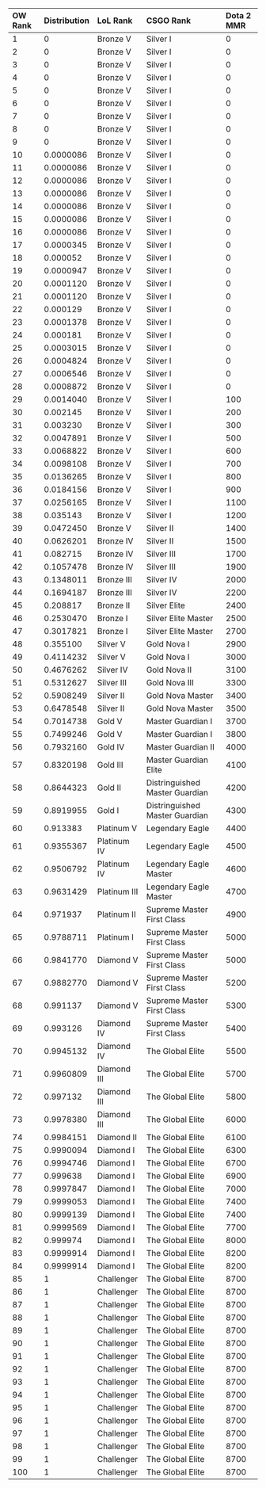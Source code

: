 | OW Rank | Distribution | LoL Rank | CSGO Rank | Dota 2 MMR |
| :------ | :----------- | :------- | :-------- | :--------- |
| 1 | 0 | Bronze V | Silver I | 0 |
| 2 | 0 | Bronze V | Silver I | 0 |
| 3 | 0 | Bronze V | Silver I | 0 |
| 4 | 0 | Bronze V | Silver I | 0 |
| 5 | 0 | Bronze V | Silver I | 0 |
| 6 | 0 | Bronze V | Silver I | 0 |
| 7 | 0 | Bronze V | Silver I | 0 |
| 8 | 0 | Bronze V | Silver I | 0 |
| 9 | 0 | Bronze V | Silver I | 0 |
| 10 | 0.0000086 | Bronze V | Silver I | 0 |
| 11 | 0.0000086 | Bronze V | Silver I | 0 |
| 12 | 0.0000086 | Bronze V | Silver I | 0 |
| 13 | 0.0000086 | Bronze V | Silver I | 0 |
| 14 | 0.0000086 | Bronze V | Silver I | 0 |
| 15 | 0.0000086 | Bronze V | Silver I | 0 |
| 16 | 0.0000086 | Bronze V | Silver I | 0 |
| 17 | 0.0000345 | Bronze V | Silver I | 0 |
| 18 | 0.000052 | Bronze V | Silver I | 0 |
| 19 | 0.0000947 | Bronze V | Silver I | 0 |
| 20 | 0.0001120 | Bronze V | Silver I | 0 |
| 21 | 0.0001120 | Bronze V | Silver I | 0 |
| 22 | 0.000129 | Bronze V | Silver I | 0 |
| 23 | 0.0001378 | Bronze V | Silver I | 0 |
| 24 | 0.000181 | Bronze V | Silver I | 0 |
| 25 | 0.0003015 | Bronze V | Silver I | 0 |
| 26 | 0.0004824 | Bronze V | Silver I | 0 |
| 27 | 0.0006546 | Bronze V | Silver I | 0 |
| 28 | 0.0008872 | Bronze V | Silver I | 0 |
| 29 | 0.0014040 | Bronze V | Silver I | 100 |
| 30 | 0.002145 | Bronze V | Silver I | 200 |
| 31 | 0.003230 | Bronze V | Silver I | 300 |
| 32 | 0.0047891 | Bronze V | Silver I | 500 |
| 33 | 0.0068822 | Bronze V | Silver I | 600 |
| 34 | 0.0098108 | Bronze V | Silver I | 700 |
| 35 | 0.0136265 | Bronze V | Silver I | 800 |
| 36 | 0.0184156 | Bronze V | Silver I | 900 |
| 37 | 0.0256165 | Bronze V | Silver I | 1100 |
| 38 | 0.035143 | Bronze V | Silver I | 1200 |
| 39 | 0.0472450 | Bronze V | Silver II | 1400 |
| 40 | 0.0626201 | Bronze IV | Silver II | 1500 |
| 41 | 0.082715 | Bronze IV | Silver III | 1700 |
| 42 | 0.1057478 | Bronze IV | Silver III | 1900 |
| 43 | 0.1348011 | Bronze III | Silver IV | 2000 |
| 44 | 0.1694187 | Bronze III | Silver IV | 2200 |
| 45 | 0.208817 | Bronze II | Silver Elite | 2400 |
| 46 | 0.2530470 | Bronze I | Silver Elite Master | 2500 |
| 47 | 0.3017821 | Bronze I | Silver Elite Master | 2700 |
| 48 | 0.355100 | Silver V | Gold Nova I | 2900 |
| 49 | 0.4114232 | Silver V | Gold Nova I | 3000 |
| 50 | 0.4676262 | Silver IV | Gold Nova II | 3100 |
| 51 | 0.5312627 | Silver III | Gold Nova III | 3300 |
| 52 | 0.5908249 | Silver II | Gold Nova Master | 3400 |
| 53 | 0.6478548 | Silver II | Gold Nova Master | 3500 |
| 54 | 0.7014738 | Gold V | Master Guardian I | 3700 |
| 55 | 0.7499246 | Gold V | Master Guardian I | 3800 |
| 56 | 0.7932160 | Gold IV | Master Guardian II | 4000 |
| 57 | 0.8320198 | Gold III | Master Guardian Elite | 4100 |
| 58 | 0.8644323 | Gold II | Distringuished Master Guardian | 4200 |
| 59 | 0.8919955 | Gold I | Distringuished Master Guardian | 4300 |
| 60 | 0.913383 | Platinum V | Legendary Eagle | 4400 |
| 61 | 0.9355367 | Platinum IV | Legendary Eagle | 4500 |
| 62 | 0.9506792 | Platinum IV | Legendary Eagle Master | 4600 |
| 63 | 0.9631429 | Platinum III | Legendary Eagle Master | 4700 |
| 64 | 0.971937 | Platinum II | Supreme Master First Class | 4900 |
| 65 | 0.9788711 | Platinum I | Supreme Master First Class | 5000 |
| 66 | 0.9841770 | Diamond V | Supreme Master First Class | 5000 |
| 67 | 0.9882770 | Diamond V | Supreme Master First Class | 5200 |
| 68 | 0.991137 | Diamond V | Supreme Master First Class | 5300 |
| 69 | 0.993126 | Diamond IV | Supreme Master First Class | 5400 |
| 70 | 0.9945132 | Diamond IV | The Global Elite | 5500 |
| 71 | 0.9960809 | Diamond III | The Global Elite | 5700 |
| 72 | 0.997132 | Diamond III | The Global Elite | 5800 |
| 73 | 0.9978380 | Diamond III | The Global Elite | 6000 |
| 74 | 0.9984151 | Diamond II | The Global Elite | 6100 |
| 75 | 0.9990094 | Diamond I | The Global Elite | 6300 |
| 76 | 0.9994746 | Diamond I | The Global Elite | 6700 |
| 77 | 0.999638 | Diamond I | The Global Elite | 6900 |
| 78 | 0.9997847 | Diamond I | The Global Elite | 7000 |
| 79 | 0.9999053 | Diamond I | The Global Elite | 7400 |
| 80 | 0.9999139 | Diamond I | The Global Elite | 7400 |
| 81 | 0.9999569 | Diamond I | The Global Elite | 7700 |
| 82 | 0.999974 | Diamond I | The Global Elite | 8000 |
| 83 | 0.9999914 | Diamond I | The Global Elite | 8200 |
| 84 | 0.9999914 | Diamond I | The Global Elite | 8200 |
| 85 | 1 | Challenger | The Global Elite | 8700 |
| 86 | 1 | Challenger | The Global Elite | 8700 |
| 87 | 1 | Challenger | The Global Elite | 8700 |
| 88 | 1 | Challenger | The Global Elite | 8700 |
| 89 | 1 | Challenger | The Global Elite | 8700 |
| 90 | 1 | Challenger | The Global Elite | 8700 |
| 91 | 1 | Challenger | The Global Elite | 8700 |
| 92 | 1 | Challenger | The Global Elite | 8700 |
| 93 | 1 | Challenger | The Global Elite | 8700 |
| 94 | 1 | Challenger | The Global Elite | 8700 |
| 95 | 1 | Challenger | The Global Elite | 8700 |
| 96 | 1 | Challenger | The Global Elite | 8700 |
| 97 | 1 | Challenger | The Global Elite | 8700 |
| 98 | 1 | Challenger | The Global Elite | 8700 |
| 99 | 1 | Challenger | The Global Elite | 8700 |
| 100 | 1 | Challenger | The Global Elite | 8700 |
